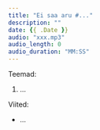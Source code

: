 ```yaml
---
title: "Ei saa aru #..."
description: ""
date: {{ .Date }}
audio: "xxx.mp3"
audio_length: 0
audio_duration: "MM:SS"
---
```

Teemad:

  1. ...

Viited:

  * ...
